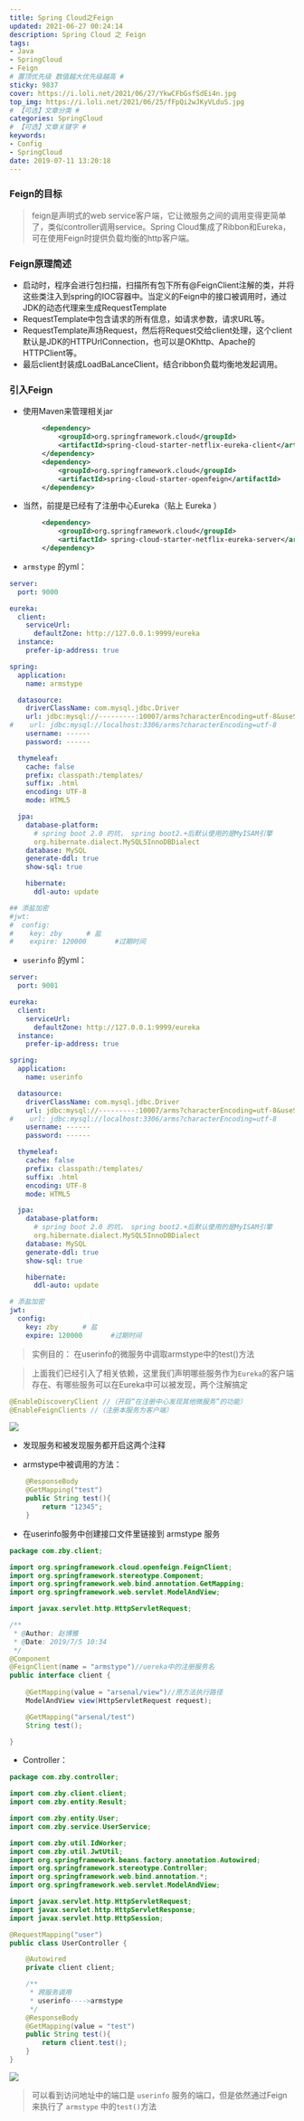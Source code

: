 ```yaml
---
title: Spring Cloud之Feign
updated: 2021-06-27 00:24:14
description: Spring Cloud 之 Feign
tags:
- Java
- SpringCloud
- Feign
# 置顶优先级 数值越大优先级越高 #
sticky: 9837
cover: https://i.loli.net/2021/06/27/YkwCFbGsfSdEi4n.jpg
top_img: https://i.loli.net/2021/06/25/fFpQi2wJKyVLduS.jpg
# 【可选】文章分类 #
categories: SpringCloud
# 【可选】文章关键字 #
keywords:
- Config
- SpringCloud
date: 2019-07-11 13:20:18
---
```


### Feign的目标

> feign是声明式的web service客户端，它让微服务之间的调用变得更简单了，类似controller调用service。Spring Cloud集成了Ribbon和Eureka，可在使用Feign时提供负载均衡的http客户端。

### Feign原理简述

- 启动时，程序会进行包扫描，扫描所有包下所有@FeignClient注解的类，并将这些类注入到spring的IOC容器中。当定义的Feign中的接口被调用时，通过JDK的动态代理来生成RequestTemplate
- RequestTemplate中包含请求的所有信息，如请求参数，请求URL等。
- RequestTemplate声场Request，然后将Request交给client处理，这个client默认是JDK的HTTPUrlConnection，也可以是OKhttp、Apache的HTTPClient等。
- 最后client封装成LoadBaLanceClient，结合ribbon负载均衡地发起调用。

### 引入Feign

- 使用Maven来管理相关jar

```xml
        <dependency>
            <groupId>org.springframework.cloud</groupId>
            <artifactId>spring-cloud-starter-netflix-eureka-client</artifactId>
        </dependency>
        <dependency>
            <groupId>org.springframework.cloud</groupId>
            <artifactId>spring-cloud-starter-openfeign</artifactId>
        </dependency>
```

- 当然，前提是已经有了注册中心Eureka（贴上 Eureka ）

```xml
        <dependency>
            <groupId>org.springframework.cloud</groupId>
            <artifactId> spring-cloud-starter-netflix-eureka-server</artifactId>
        </dependency>
```

- `armstype` 的yml：

```yaml
server:
  port: 9000

eureka:
  client:
    serviceUrl:
      defaultZone: http://127.0.0.1:9999/eureka
  instance:
    prefer-ip-address: true

spring:
  application:
    name: armstype

  datasource:
    driverClassName: com.mysql.jdbc.Driver
    url: jdbc:mysql://---------:10007/arms?characterEncoding=utf-8&useSSL=true
#    url: jdbc:mysql://localhost:3306/arms?characterEncoding=utf-8
    username: ------
    password: ------

  thymeleaf:
    cache: false
    prefix: classpath:/templates/
    suffix: .html
    encoding: UTF-8
    mode: HTML5

  jpa:
    database-platform:
      # spring boot 2.0 的坑， spring boot2.+后默认使用的是MyISAM引擎
      org.hibernate.dialect.MySQL5InnoDBDialect
    database: MySQL
    generate-ddl: true
    show-sql: true

    hibernate:
      ddl-auto: update

## 添盐加密
#jwt:
#  config:
#    key: zby      # 盐
#    expire: 120000       #过期时间
```

- `userinfo` 的yml：

```yaml
server:
  port: 9001

eureka:
  client:
    serviceUrl:
      defaultZone: http://127.0.0.1:9999/eureka
  instance:
    prefer-ip-address: true

spring:
  application:
    name: userinfo

  datasource:
    driverClassName: com.mysql.jdbc.Driver
    url: jdbc:mysql://---------:10007/arms?characterEncoding=utf-8&useSSL=true
#    url: jdbc:mysql://localhost:3306/arms?characterEncoding=utf-8
    username: ------
    password: ------

  thymeleaf:
    cache: false
    prefix: classpath:/templates/
    suffix: .html
    encoding: UTF-8
    mode: HTML5

  jpa:
    database-platform:
      # spring boot 2.0 的坑， spring boot2.+后默认使用的是MyISAM引擎
      org.hibernate.dialect.MySQL5InnoDBDialect
    database: MySQL
    generate-ddl: true
    show-sql: true

    hibernate:
      ddl-auto: update

# 添盐加密
jwt:
  config:
    key: zby      # 盐
    expire: 120000       #过期时间


```

> 实例目的： 在userinfo的微服务中调取armstype中的test()方法

> 上面我们已经引入了相关依赖，这里我们声明哪些服务作为`Eureka`的客户端存在、有哪些服务可以在Eureka中可以被发现，两个注解搞定

```java
@EnableDiscoveryClient //（开启“在注册中心发现其他微服务”的功能）
@EnableFeignClients //（注册本服务为客户端）
```


![](https://i.loli.net/2021/06/27/JCSgiOvLt6pEIGw.png)
- 发现服务和被发现服务都开启这两个注释

- armstype中被调用的方法：

```java
    @ResponseBody
    @GetMapping("test")
    public String test(){
        return "12345";
    }
```

- 在userinfo服务中创建接口文件里链接到 armstype 服务

```java
package com.zby.client;

import org.springframework.cloud.openfeign.FeignClient;
import org.springframework.stereotype.Component;
import org.springframework.web.bind.annotation.GetMapping;
import org.springframework.web.servlet.ModelAndView;

import javax.servlet.http.HttpServletRequest;

/**
 * @Author: 赵博雅
 * @Date: 2019/7/5 10:34
 */
@Component
@FeignClient(name = "armstype")//uereka中的注册服务名
public interface client {
    
    @GetMapping(value = "arsenal/view")//原方法执行路径
    ModelAndView view(HttpServletRequest request);

    @GetMapping("arsenal/test")
    String test();

}
```

- Controller：

```java
package com.zby.controller;

import com.zby.client.client;
import com.zby.entity.Result;

import com.zby.entity.User;
import com.zby.service.UserService;

import com.zby.util.IdWorker;
import com.zby.util.JwtUtil;
import org.springframework.beans.factory.annotation.Autowired;
import org.springframework.stereotype.Controller;
import org.springframework.web.bind.annotation.*;
import org.springframework.web.servlet.ModelAndView;

import javax.servlet.http.HttpServletRequest;
import javax.servlet.http.HttpServletResponse;
import javax.servlet.http.HttpSession;

@RequestMapping("user")
public class UserController {

    @Autowired
    private client client;

    /**
     * 跨服务调用
     * userinfo---->armstype
     */
    @ResponseBody
    @GetMapping(value = "test")
    public String test(){
        return client.test();
    }
}
```

![](https://i.loli.net/2021/06/27/8nqhjwCQcDLk4yz.png)
> 可以看到访问地址中的端口是 `userinfo` 服务的端口，但是依然通过Feign来执行了 `armstype` 中的`test()`方法